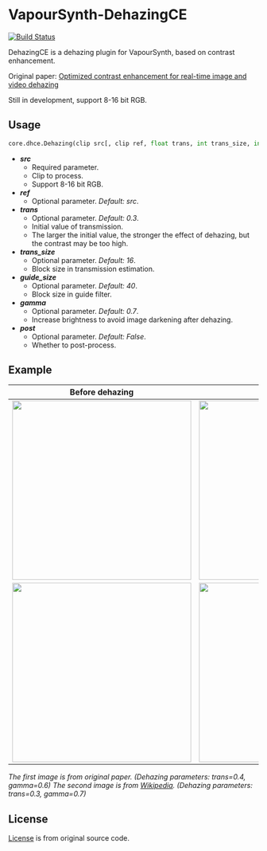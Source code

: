 # VapourSynth-DehazingCE

[![Build Status](https://api.travis-ci.org/Kiyamou/VapourSynth-DehazingCE.svg?branch=master)](https://api.travis-ci.org/Kiyamou/VapourSynth-DehazingCE.svg?branch=master)

DehazingCE is a dehazing plugin for VapourSynth, based on contrast enhancement.

Original paper: [Optimized contrast enhancement for real-time image and video dehazing](http://mcl.korea.ac.kr/projects/dehazing/#userconsent#)

Still in development, support 8-16 bit RGB.

## Usage

```python
core.dhce.Dehazing(clip src[, clip ref, float trans, int trans_size, int guide_size, float gamma, bool post])
```

* ***src***
    * Required parameter.
    * Clip to process.
    * Support 8-16 bit RGB.
* ***ref***
    * Optional parameter. *Default: src*.
* ***trans***
    * Optional parameter. *Default: 0.3*.
    * Initial value of transmission.
    * The larger the initial value, the stronger the effect of dehazing, but the contrast may be too high.
* ***trans_size***
    * Optional parameter. *Default: 16*.
    * Block size in transmission estimation.
* ***guide_size***
    * Optional parameter. *Default: 40*.
    * Block size in guide filter.
* ***gamma***
    * Optional parameter. *Default: 0.7*.
    * Increase brightness to avoid image darkening after dehazing.
* ***post***
    * Optional parameter. *Default: False*.
    * Whether to post-process.

## Example

| Before dehazing | After dehazing |
| :-------------: | :------------: |
| <img width="360" src="https://i.loli.net/2020/06/13/h5jZJoc4KtSeuRn.jpg"> | <img width="360" src="https://i.loli.net/2020/06/13/oxBebyIunc97gOQ.jpg"> |
| <img width="360" src="https://i.loli.net/2020/06/12/rnjvJQdM6a3BZIg.jpg"> | <img width="360" src="https://i.loli.net/2020/06/12/hqgX9veIykwiL1r.jpg"> |

*The first image is from original paper. (Dehazing parameters: trans=0.4, gamma=0.6)*
*The second image is from [Wikipedia](https://en.wikipedia.org/wiki/File:20080313_Foggy_Street.jpg). (Dehazing parameters: trans=0.3, gamma=0.7)*

## License

[License](https://github.com/Kiyamou/VapourSynth-DehazingCE/blob/master/LICENSE) is from original source code.
